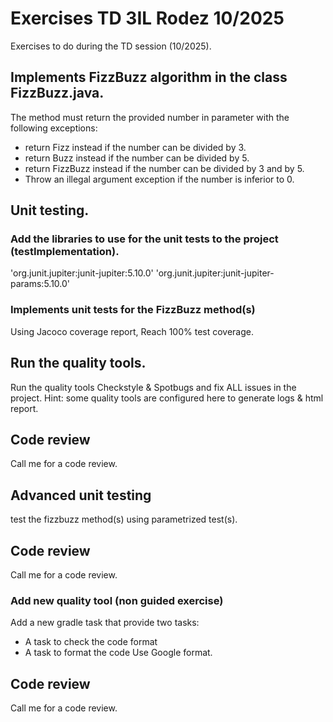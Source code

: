 # Exercises TD 3IL Rodez 10/2025

Exercises to do during the TD session (10/2025).

## Implements FizzBuzz algorithm in the class FizzBuzz.java.
The method must return the provided number in parameter with the following exceptions:
- return Fizz instead if the number can be divided by 3.
- return Buzz instead if the number can be divided by 5.
- return FizzBuzz instead if the number can be divided by 3 and by 5.
- Throw an illegal argument exception if the number is inferior to 0.

## Unit testing.

### Add the libraries to use for the unit tests to the project (testImplementation).
'org.junit.jupiter:junit-jupiter:5.10.0'
'org.junit.jupiter:junit-jupiter-params:5.10.0'

### Implements unit tests for the FizzBuzz method(s)
Using Jacoco coverage report, Reach 100% test coverage.

## Run the quality tools.
Run the quality tools Checkstyle & Spotbugs and fix ALL issues in the project.
Hint: some quality tools are configured here to generate logs & html report.

## Code review
Call me for a code review.

## Advanced unit testing
test the fizzbuzz method(s) using parametrized test(s).

## Code review
Call me for a code review.

### Add new quality tool (non guided exercise)
Add a new gradle task that provide two tasks:
- A task to check the code format
- A task to format the code
Use Google format.

## Code review
Call me for a code review.